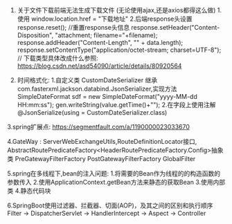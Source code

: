1. 关于文件下载前端无法生成下载文件  (无论使用ajax,还是axios都得这么做)
    1.使用 window.location.href = "下载地址"
    2.后端response头设置
            response.reset(); //重置response头信息
            response.setHeader("Content-Disposition", "attachment; filename="+filename);
            response.addHeader("Content-Length", "" + data.length);
            response.setContentType("application/octet-stream; charset=UTF-8");
            // 下载类型具体改成什么参照: https://blog.csdn.net/asd54090/article/details/80920564
                

2. 时间格式化:
    1.自定义类 CustomDateSerializer 继承com.fasterxml.jackson.databind.JsonSerializer,实现方法
            SimpleDateFormat sdf = new SimpleDateFormat("yyyy-MM-dd HH:mm:ss");
            gen.writeString(value.getTime()+"");
    2.在字段上使用注解@JsonSerialize(using = CustomDateSerializer.class)

3.spring扩展点: https://segmentfault.com/a/1190000023033670

4.GateWay : ServerWebExchangeUtils,RouteDefinitionLocator接口,
            AbstractRoutePredicateFactory<HeaderRoutePredicateFactory.Config>抽象类
            PreGatewayFilterFactory
            PostGatewayFilterFactory
            GlobalFilter

5.spring在多线程下,bean的注入问题:
    1.将需要的Bean作为线程的的构造函数的参数传入
    2.使用ApplicationContext.getBean方法来静态的获取Bean
    3.使用内部类
    4.静态代码块

6.SpringBoot使用过滤器、拦截器、切面(AOP)，及其之间的区别和执行顺序
    Filter -> DispatcherServlet -> HandlerIntercept -> Aspect -> Controller  























